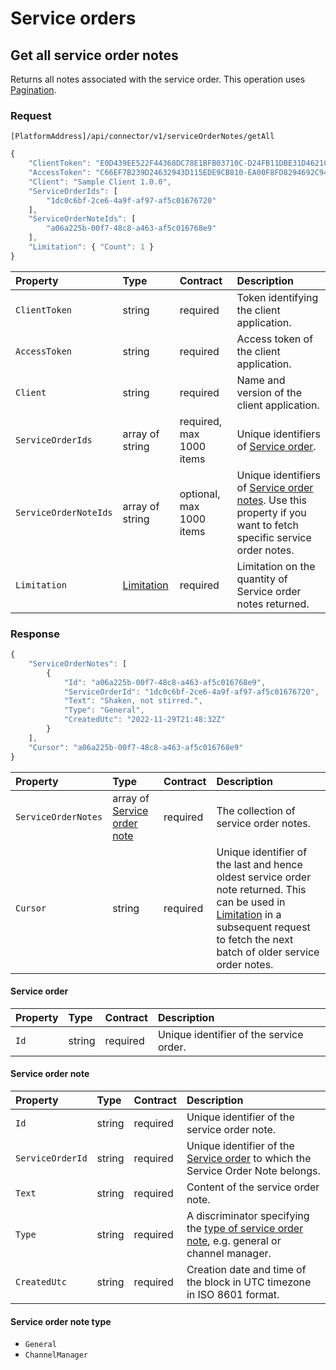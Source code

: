 # Service orders

## Get all service order notes

Returns all notes associated with the service order. This operation uses [Pagination](../guidelines/pagination.md).

### Request

`[PlatformAddress]/api/connector/v1/serviceOrderNotes/getAll`

```javascript
{
    "ClientToken": "E0D439EE522F44368DC78E1BFB03710C-D24FB11DBE31D4621C4817E028D9E1D",
    "AccessToken": "C66EF7B239D24632943D115EDE9CB810-EA00F8FD8294692C940F6B5A8F9453D",
    "Client": "Sample Client 1.0.0",
    "ServiceOrderIds": [
        "1dc0c6bf-2ce6-4a9f-af97-af5c01676720"
    ],
    "ServiceOrderNoteIds": [
        "a06a225b-00f7-48c8-a463-af5c016768e9"
    ],
    "Limitation": { "Count": 1 }
}
```

| Property | Type | Contract | Description |
| :-- | :-- | :-- | :-- |
| `ClientToken` | string | required | Token identifying the client application. |
| `AccessToken` | string | required | Access token of the client application. |
| `Client` | string | required | Name and version of the client application. |
| `ServiceOrderIds` | array of string | required, max 1000 items | Unique identifiers of [Service order](#service-order). |
| `ServiceOrderNoteIds` | array of string | optional, max 1000 items | Unique identifiers of [Service order notes](#service-order-note). Use this property if you want to fetch specific service order notes. |
| `Limitation` | [Limitation](../guidelines/pagination.md#limitation) | required | Limitation on the quantity of Service order notes returned. |

### Response

```javascript
{
    "ServiceOrderNotes": [
        {
            "Id": "a06a225b-00f7-48c8-a463-af5c016768e9",
            "ServiceOrderId": "1dc0c6bf-2ce6-4a9f-af97-af5c01676720",
            "Text": "Shaken, not stirred.",
            "Type": "General",
            "CreatedUtc": "2022-11-29T21:48:32Z"
        }
    ],
    "Cursor": "a06a225b-00f7-48c8-a463-af5c016768e9"
}
```

| Property | Type | Contract | Description |
| :-- | :-- | :-- | :-- |
| `ServiceOrderNotes` | array of [Service order note](#service-order-note) | required | The collection of service order notes. |
| `Cursor` | string | required | Unique identifier of the last and hence oldest service order note returned. This can be used in [Limitation](../guidelines/pagination.md#limitation) in a subsequent request to fetch the next batch of older service order notes. |

#### Service order
| Property | Type | Contract | Description |
| :-- | :-- | :-- | :-- |
| `Id` | string | required | Unique identifier of the service order. |

#### Service order note

| Property | Type | Contract | Description |
| :-- | :-- | :-- | :-- |
| `Id` | string | required | Unique identifier of the service order note. |
| `ServiceOrderId` | string | required | Unique identifier of the [Service order](#service-order) to which the Service Order Note belongs. |
| `Text` | string | required | Content of the service order note. |
| `Type` | string | required | A discriminator specifying the [type of service order note](#service-order-note-type), e.g. general or channel manager. |
| `CreatedUtc` | string | required | Creation date and time of the block in UTC timezone in ISO 8601 format. |

#### Service order note type

* `General`
* `ChannelManager`
